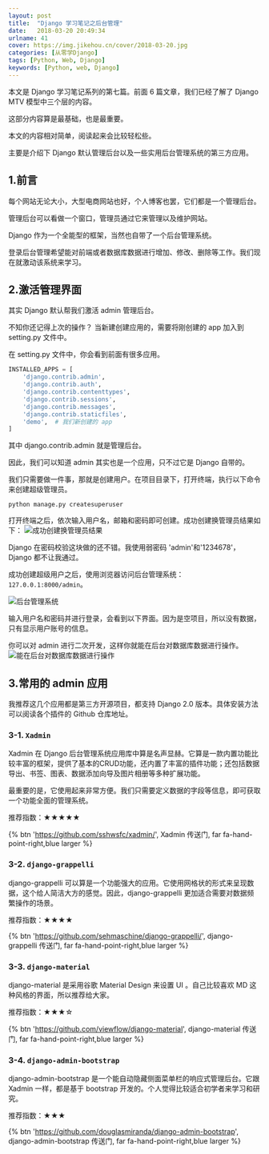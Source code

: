 ```yaml
---
layout: post
title:  "Django 学习笔记之后台管理"
date:   2018-03-20 20:49:34
urlname: 41
cover: https://img.jikehou.cn/cover/2018-03-20.jpg
categories: [从零学Django]
tags: [Python, Web, Django]
keywords: [Python, web, Django]
---
```

本文是 Django 学习笔记系列的第七篇。前面 6 篇文章，我们已经了解了 Django MTV 模型中三个层的内容。

这部分内容算是最基础，也是最重要。

本文的内容相对简单，阅读起来会比较轻松些。

主要是介绍下 Django 默认管理后台以及一些实用后台管理系统的第三方应用。
<!-- more -->
## 1.前言

每个网站无论大小，大型电商网站也好，个人博客也罢，它们都是一个管理后台。

管理后台可以看做一个窗口，管理员通过它来管理以及维护网站。 

Django 作为一个全能型的框架，当然也自带了一个后台管理系统。

登录后台管理希望能对前端或者数据库数据进行增加、修改、删除等工作。我们现在就激动该系统来学习。

## 2.激活管理界面

其实 Django 默认帮我们激活 admin 管理后台。

不知你还记得上次的操作？ 当新建创建应用的，需要将刚创建的 app 加入到 setting.py 文件中。

在 setting.py 文件中，你会看到前面有很多应用。

```python
INSTALLED_APPS = [
    'django.contrib.admin',
    'django.contrib.auth',
    'django.contrib.contenttypes',
    'django.contrib.sessions',
    'django.contrib.messages',
    'django.contrib.staticfiles',
    'demo',  # 我们新创建的 app
]
```

其中 django.contrib.admin 就是管理后台。

因此，我们可以知道 admin 其实也是一个应用，只不过它是 Django 自带的。

我们只需要做一件事，那就是创建用户。在项目目录下，打开终端，执行以下命令来创建超级管理员。

```
python manage.py createsuperuser
```

打开终端之后，依次输入用户名，邮箱和密码即可创建。成功创建换管理员结果如下：
![成功创建换管理员结果](https://img.jikehou.cn/img/68_1.png)

Django 在密码校验这块做的还不错。我使用弱密码 'admin'和'1234678'，Django 都不让我通过。

成功创建超级用户之后，使用浏览器访问后台管理系统： `127.0.0.1:8000/admin`。

![后台管理系统](https://img.jikehou.cn/img/68_2.png)

输入用户名和密码并进行登录，会看到以下界面。因为是空项目，所以没有数据，只有显示用户账号的信息。

你可以对 admin 进行二次开发，这样你就能在后台对数据库数据进行操作。
![能在后台对数据库数据进行操作](https://img.jikehou.cn/img/68_3.png)

## 3.常用的 admin 应用

我推荐这几个应用都是第三方开源项目，都支持 Django 2.0 版本。具体安装方法可以阅读各个插件的 Github 仓库地址。

### 3-1. `Xadmin`

Xadmin 在 Django 后台管理系统应用库中算是名声显赫。它算是一款内置功能比较丰富的框架，提供了基本的CRUD功能，还内置了丰富的插件功能；还包括数据导出、书签、图表、数据添加向导及图片相册等多种扩展功能。

最重要的是，它使用起来非常方便。我们只需要定义数据的字段等信息，即可获取一个功能全面的管理系统。

推荐指数：★★★★★

{% btn 'https://github.com/sshwsfc/xadmin/', Xadmin 传送门, far fa-hand-point-right,blue larger %}


### 3-2. `django-grappelli`

django-grappelli 可以算是一个功能强大的应用。它使用网格状的形式来呈现数据，这个给人简洁大方的感觉。因此，django-grappelli 更加适合需要对数据频繁操作的场景。

推荐指数：★★★★

{% btn 'https://github.com/sehmaschine/django-grappelli/', django-grappelli 传送门, far fa-hand-point-right,blue larger %}


### 3-3. `django-material`

django-material 是采用谷歌 Material Design 来设置 UI 。自己比较喜欢 MD 这种风格的界面，所以推荐给大家。

推荐指数：★★★☆


{% btn 'https://github.com/viewflow/django-material', django-material 传送门, far fa-hand-point-right,blue larger %}


### 3-4. `django-admin-bootstrap`

django-admin-bootstrap 是一个能自动隐藏侧面菜单栏的响应式管理后台。它跟 Xadmin 一样，都是基于 bootstrap 开发的。个人觉得比较适合初学者来学习和研究。

推荐指数：★★★

{% btn 'https://github.com/douglasmiranda/django-admin-bootstrap', django-admin-bootstrap 传送门, far fa-hand-point-right,blue larger %}